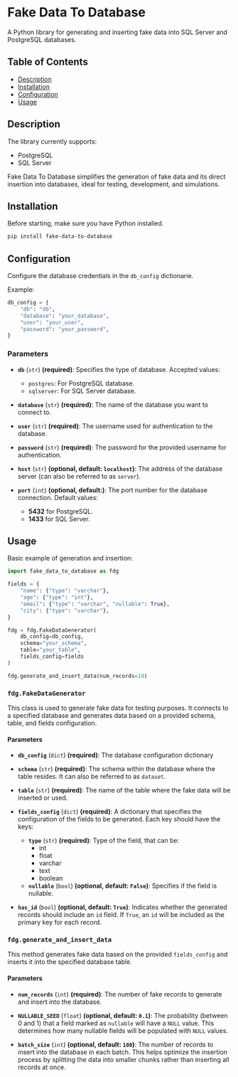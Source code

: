 # Fake Data To Database

A Python library for generating and inserting fake data into SQL Server and PostgreSQL databases.

## Table of Contents
- [Description](#description)
- [Installation](#installation)
- [Configuration](#configuration)
- [Usage](#usage)

## Description
The library currently supports:

* PostgreSQL
* SQL Server

Fake Data To Database simplifies the generation of fake data and its direct insertion into databases, ideal for testing, development, and simulations.



## Installation

Before starting, make sure you have Python installed.

```sh
pip install fake-data-to-database
```

## Configuration

Configure the database credentials in the `db_config` dictionarie.

Example:
```python
db_config = {
    "db": "db",
    "database": "your_database",
    "user": "your_user",
    "password": "your_password",
}
```
### Parameters

- **`db`** (`str`) **(required)**: Specifies the type of database. Accepted values:
  - `postgres`: For PostgreSQL database.
  - `sqlserver`: For SQL Server database.

- **`database`** (`str`) **(required)**: The name of the database you want to connect to.

- **`user`** (`str`) **(required)**: The username used for authentication to the database.

- **`password`** (`str`) **(required)**: The password for the provided username for authentication.

- **`host`** (`str`) **(optional, default: `localhost`)**: The address of the database server (can also be referred to as `server`).

- **`port`** (`int`) **(optional, default:)**: The port number for the database connection. Default values:
  - **5432** for PostgreSQL.
  - **1433** for SQL Server.

## Usage
Basic example of generation and insertion:

```python
import fake_data_to_database as fdg

fields = {
    "name": {"type": "varchar"},
    "age": {"type": "int"},
    "email": {"type": "varchar", "nullable": True},
    "city": {"type": "varchar"},
}

fdg = fdg.FakeDataGenerator(
    db_config=db_config,
    schema="your_schema",
    table="your_table",
    fields_config=fields
)

fdg.generate_and_insert_data(num_records=10)

```

### `fdg.FakeDataGenerator`

This class is used to generate fake data for testing purposes. It connects to a specified database and generates data based on a provided schema, table, and fields configuration.

#### Parameters

- **`db_config`** (`dict`) **(required)**: The database configuration dictionary

- **`schema`** (`str`) **(required)**: The schema within the database where the table resides. It can also be referred to as `dataset`.

- **`table`** (`str`) **(required)**: The name of the table where the fake data will be inserted or used.

- **`fields_config`** (`dict`) **(required)**: A dictionary that specifies the configuration of the fields to be generated. Each key should have the keys:
    - **`type`** (`str`) **(required)**: Type of the field, that can be:
        - int
        - float
        - varchar
        - text
        - boolean
    - **`nullable`** (`bool`) **(optional, default: `False`)**: Specifies if the field is nullable.

- **`has_id`** (`bool`) **(optional, default: `True`)**: Indicates whether the generated records should include an `id` field. If `True`, an `id` will be included as the primary key for each record.

### `fdg.generate_and_insert_data`
This method generates fake data based on the provided `fields_config` and inserts it into the specified database table.

#### Parameters
- **`num_records`** (`int`) **(required)**: The number of fake records to generate and insert into the database.

- **`NULLABLE_SEED`** (`float`) **(optional, default: `0.1`)**: The probability (between 0 and 1) that a field marked as `nullable` will have a `NULL` value. This determines how many nullable fields will be populated with `NULL` values.

- **`batch_size`** (`int`) **(optional, default: `100`)**: The number of records to insert into the database in each batch. This helps optimize the insertion process by splitting the data into smaller chunks rather than inserting all records at once.